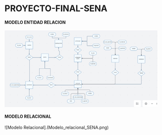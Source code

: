 # PROYECTO-FINAL-SENA
#### MODELO ENTIDAD RELACION
![modelo_entidad_relacion](Diagrama_entidad_relacion_SENA.png)

#### MODELO RELACIONAL
![Modelo Relacional].(Modelo_relacional_SENA.png)
